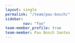 ```yaml
---
layout: single
permalink: "/team/pau-bosch/"
sidebar:
        nav: "foo"
team-member_profile: true
team-member: Pau Bosch Santos
---
```

